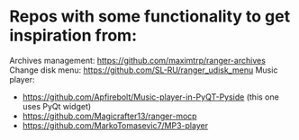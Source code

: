 # Repos with some functionality to get inspiration from:
Archives management: https://github.com/maximtrp/ranger-archives
Change disk menu: https://github.com/SL-RU/ranger_udisk_menu
Music player: 
  - https://github.com/Apfirebolt/Music-player-in-PyQT-Pyside (this one uses PyQt widget)
  - https://github.com/Magicrafter13/ranger-mocp 
  - https://github.com/MarkoTomasevic7/MP3-player
